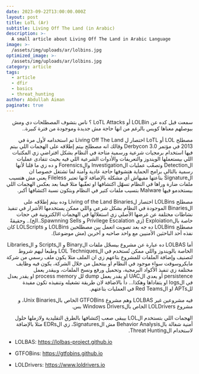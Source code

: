 ```yaml
---
date: 2023-09-22T13:00:00.000Z
layout: post
title: LoTL (Ar)
subtitle: Living Off The Land (in Arabic)
description: >-
  A small article about Living Off The Land in Arabic Language
image: >-
  /assets/img/uploads/ar/lolbins.jpg
optimized_image: >-
  /assets/img/uploads/ar/lolbins.jpg
category: article
tags:
  - article
  - dfir
  - basics
  - threat_hunting
author: Abdullah Aiman
paginate: true
---
```


<p dir="rtl">
<span>
سمعت قبل كده عن LOLBin أو LoTL Attacks ؟
ناس بتشوف المصطلحات دي ومش بيوصلهم معناها كويس بالرغم من انها حاجة مش جديدة وموجودة من فترة كبيرة..
</span>
</p>


<p dir="rtl">
<span>
مصطلح LOL أو LoTL اختصار ل Living Off The Land تم استخدامه لأول مرة في 2013 في مؤتمر Derbycon 3.0 وقالك انه مصطلح بيتم إطلاقه على الهجمات اللي بيتم فيها استخدام برمجيات شرعية ورسمية متاحة في النظام بشكل افتراضي زي المكتبات اللي بيستعملها الويندوز والتعريفات والأدوات الشرعية اللي فيه بحيث تتفادى عمليات الDetection وتصعّب عمليات الInvestigation والForensics و ده زي ما قلنا لأنها رسمية بالتالي برامج الحماية هتشوفها حاجة عادية وآمنة لما تشتغل خصوصا ان الSignature بتاعتها مفيهاش أي مشكلة بالإضافة لانها تعتبر Fileless يعني مش هتسيب ملفات ضارة وراها في النظام تسهّل اكتشافها او تعقّبها مثلا فيما بعد بعكس الهجمات اللي بيستخدمو فيها Malware بتسيب ملفات كتير في النظام وبتكون نسبة اكتشافها أكبر.
</span>
</p>


<p dir="rtl">
<span>
مصطلح LOLBins اختصار لLiving of the Land Binaries وده بيتم إطلاقه على الBinaries الموجودة في النظام بشكل شرعي واللي ممكن يستخدمها الأشرار في تنفيذ نشاطات مختلفة عن غرضها الأصلي زي استغلالها في الهجمات الالكترونية في حجات خاصة بالExploiation (زي Privilege Escalation و Spawnning Sells..الخ).. وحقيقةً مصطلح LOLBins ده جه بعد تصويت اتعمل بين مصطلحين LOLBins و LOLScripts كان نفذه أحد الباحثين الأمنيين مع واحد صاحبه و آخرين (مش موضوعنا).
</span>
</p>


<p dir="rtl">
<span>
أما LOLBAS ده عبارة عن مشروع بيسجّل ملفات الBinary و الScripts و الLibraries الخاصة بالويندوز واللي ممكن تُستخدم في الLOL Techniques وطبعا ليهم شروط لتصنيف وإضافة الملفات للمشروع بتاعهم زي ان الملف مثلا يكون ملف رسمي من شركة مايكروسوفت سواء موجود في النظام او بيتحمل من خلال الشركة، يكون فيه وظايف مختلفة زي تنفيذ الأكواد البرمجية، وتحميل ورفع ونسخ الملفات، وبيقدر يعمل persistence أو يعدي الUAC او يقدر يعمل dump لل process memory او يقدر يعدل في الlogs او يتفاداها وهكذا... دا بالاضافة لان طريقة تشغيله وتنفيذه تكون مفيدة للAPTs او الRed Teams في العمليات بتاعتهم.
</span>
</p>


<p dir="rtl">
<span>
فيه مشروعين غير LOLBAS وهم مشروع GTFOBins الخاص بالUnix Binaries، و مشروع LOLDrivers الخاص بالWindows Drivers بس.
</span>
</p>


<p dir="rtl">
<span>
الهجمات اللي بتستخدم الLOL بيبقى صعب إكتشافها بالطرق التقليدية ولازملها حلول أمنية شغالة بالBehavior Analysis مش الSignatures، زي الEDRs مثلا بالإضافة لاستخدام الThreat Hunting.
</span>
</p>



- LOLBAS:
https://lolbas-project.github.io

- GTFOBins:
https://gtfobins.github.io

- LOLDrivers:
https://www.loldrivers.io
